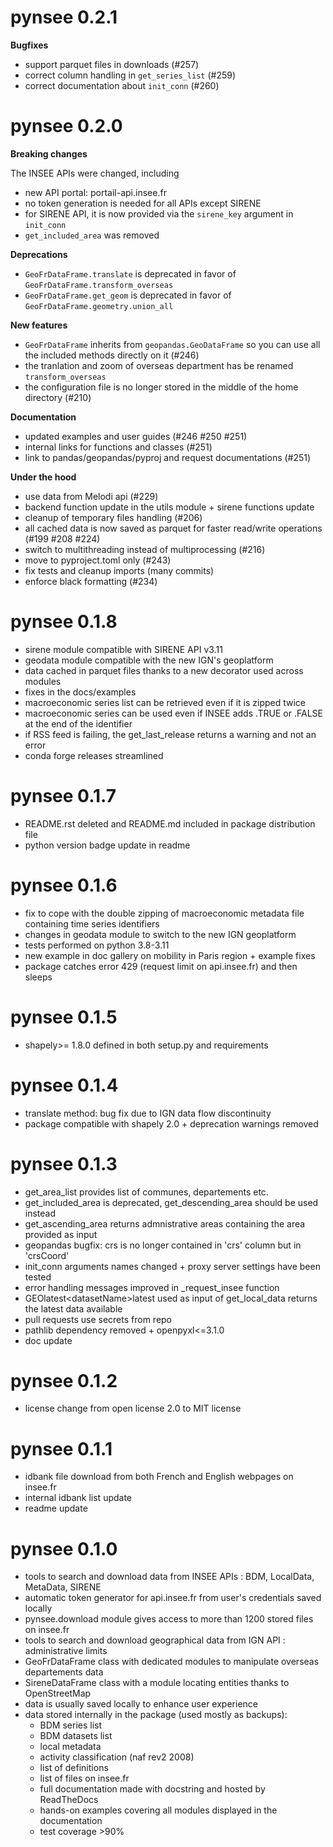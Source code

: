 <!--
SPDX-FileCopyrightText: 2025 INSEE

SPDX-License-Identifier: CC0-1.0
-->

# pynsee 0.2.1

**Bugfixes**

* support parquet files in downloads (#257)
* correct column handling in ``get_series_list`` (#259)
* correct documentation about ``init_conn`` (#260)

# pynsee 0.2.0

**Breaking changes**

The INSEE APIs were changed, including

* new API portal: portail-api.insee.fr
* no token generation is needed for all APIs except SIRENE
* for SIRENE API, it is now provided via the ``sirene_key`` argument in ``init_conn``
* ``get_included_area`` was removed

**Deprecations**

* ``GeoFrDataFrame.translate`` is deprecated in favor of ``GeoFrDataFrame.transform_overseas``
* ``GeoFrDataFrame.get_geom`` is deprecated in favor of ``GeoFrDataFrame.geometry.union_all``

**New features**

* ``GeoFrDataFrame`` inherits from ``geopandas.GeoDataFrame`` so you can use all the included methods directly on it (#246)
* the tranlation and zoom of overseas department has be renamed ``transform_overseas``
* the configuration file is no longer stored in the middle of the home directory (#210)

**Documentation**

* updated examples and user guides (#246 #250 #251)
* internal links for functions and classes (#251)
* link to pandas/geopandas/pyproj and request documentations (#251)

**Under the hood**

* use data from Melodi api (#229)
* backend function update in the utils module + sirene functions update
* cleanup of temporary files handling (#206)
* all cached data is now saved as parquet for faster read/write operations (#199 #208 #224)
* switch to multithreading instead of multiprocessing (#216)
* move to pyproject.toml only (#243)
* fix tests and cleanup imports (many commits)
* enforce black formatting (#234)

# pynsee 0.1.8

* sirene module compatible with SIRENE API v3.11
* geodata module compatible with the new IGN's geoplatform
* data cached in parquet files thanks to a new decorator used across modules
* fixes in the docs/examples
* macroeconomic series list can be retrieved even if it is zipped twice
* macroeconomic series can be used even if INSEE adds .TRUE or .FALSE at the end of the identifier
* if RSS feed is failing, the get_last_release returns a warning and not an error
* conda forge releases streamlined

# pynsee 0.1.7

* README.rst deleted and README.md included in package distribution file
* python version badge update in readme

# pynsee 0.1.6

* fix to cope with the double zipping of macroeconomic metadata file containing time series identifiers
* changes in geodata module to switch to the new IGN geoplatform
* tests performed on python 3.8-3.11
* new example in doc gallery on mobility in Paris region + example fixes
* package catches error 429 (request limit on api.insee.fr) and then sleeps

# pynsee 0.1.5

* shapely>= 1.8.0 defined in both setup.py and requirements

# pynsee 0.1.4

* translate method: bug fix due to IGN data flow discontinuity
* package compatible with shapely 2.0 + deprecation warnings removed

# pynsee 0.1.3

* get_area_list provides list of communes, departements etc.
* get_included_area is deprecated, get_descending_area should be used instead
* get_ascending_area returns admnistrative areas containing the area provided as input
* geopandas bugfix: crs is no longer contained in 'crs' column but in 'crsCoord'
* init_conn arguments names changed + proxy server settings have been tested
* error handling messages improved in _request_insee function
* GEOlatest\<datasetName\>latest used as input of get_local_data returns the latest data available
* pull requests use secrets from repo
* pathlib dependency removed + openpyxl<=3.1.0
* doc update

# pynsee 0.1.2

* license change from open license 2.0 to MIT license

# pynsee 0.1.1

* idbank file download from both French and English webpages on insee.fr
* internal idbank list update
* readme update

# pynsee 0.1.0

* tools to search and download data from INSEE APIs : BDM, LocalData, MetaData, SIRENE
* automatic token generator for api.insee.fr from user's credentials saved locally
* pynsee.download module gives access to more than 1200 stored files on insee.fr
* tools to search and download geographical data from IGN API : administrative limits
* GeoFrDataFrame class with dedicated modules to manipulate overseas departements data
* SireneDataFrame class with a module locating entities thanks to OpenStreetMap
* data is usually saved locally to enhance user experience
* data stored internally in the package (used mostly as backups):
    * BDM series list
    * BDM datasets list
    * local metadata
    * activity classification (naf rev2 2008)
    * list of definitions
    * list of files on insee.fr
    * full documentation made with docstring and hosted by ReadTheDocs
    * hands-on examples covering all modules displayed in the documentation
    * test coverage >90%
